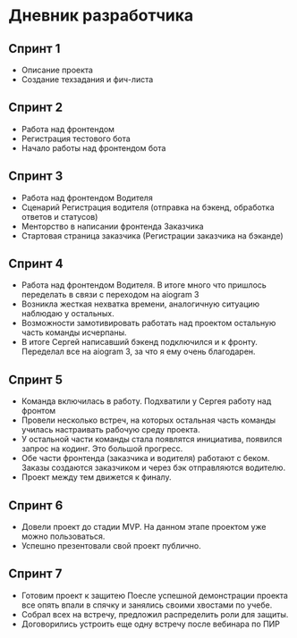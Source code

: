 # Дневник разработчика 

## Спринт 1
- Описание проекта
- Создание техзадания и фич-листа

## Спринт 2
- Работа над фронтендом
- Регистрация тестового бота
- Начало работы над фронтендом бота

## Спринт 3
- Работа над фронтендом Водителя
- Сценарий Регистрация водителя (отправка на бэкенд, обработка ответов и статусов)
- Менторство в написании фронтенда Заказчика
- Стартовая страница заказчика (Регистрации заказчика на бэканде)

## Спринт 4
- Работа над фронтендом Водителя. В итоге много что пришлось переделать в связи с переходом на aiogram 3
- Возникла жесткая нехватка времени, аналогичную ситуацию наблюдаю у остальных.
- Возможности замотивировать работать над проектом остальную часть команды исчерпаны.
- В итоге Сергей написавший бэкенд подключился и к фронту. Переделал все на aiogram 3, за что я ему очень благодарен.

## Спринт 5
- Команда включилась в работу. Подхватили у Сергея работу над фронтом
- Провели несколько встреч, на которых остальная часть команды училась настраивать рабочую среду проекта.
- У остальной части команды стала появлятся инициатива, появился запрос на кодинг. Это большой прогресс.
- Обе части фронтенда (заказчика и водителя) работают с беком. Заказы создаются заказчиком и через бэк отправляются водителю.
- Проект между тем движется к финалу. 

## Спринт 6
- Довели проект до стадии MVP. На данном этапе проектом уже можно пользоваться.
- Успешно презентовали свой проект публично.

## Спринт 7
- Готовим проект к защитею Поесле успешной демонстрации проекта все опять впали в спячку и занялись своими хвостами по учебе.
- Собрал всех на встречу, предложил распределить роли для защиты.
- Договорились устроить еще одну встречу после вебинара по ПИР
